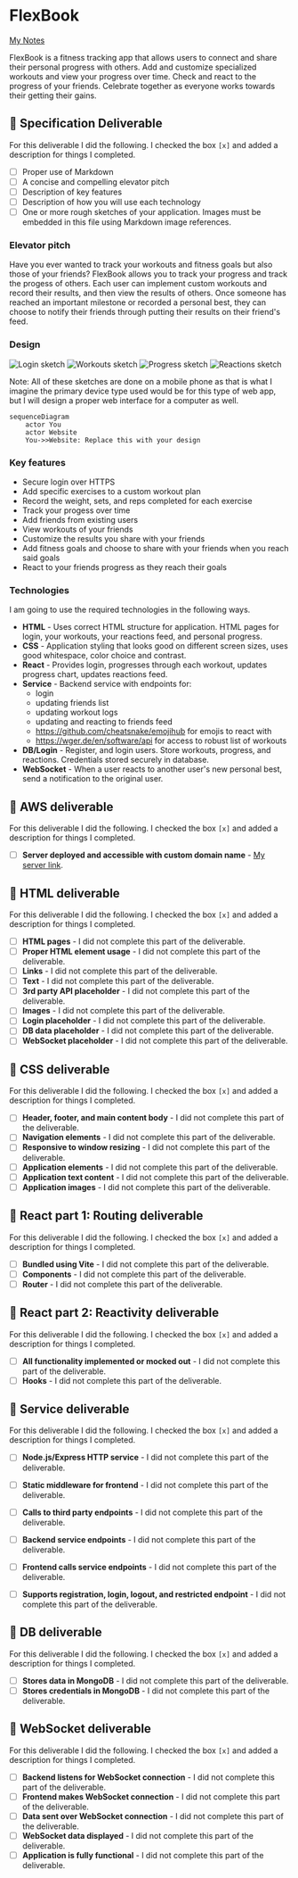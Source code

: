 # FlexBook

[My Notes](notes.md)

FlexBook is a fitness tracking app that allows users to connect and share their personal progress with others. Add and customize specialized workouts and view your progress over time. Check and react to the progress of your friends. Celebrate together as everyone works towards their getting their gains.


## 🚀 Specification Deliverable

For this deliverable I did the following. I checked the box `[x]` and added a description for things I completed.

- [ ] Proper use of Markdown
- [ ] A concise and compelling elevator pitch
- [ ] Description of key features
- [ ] Description of how you will use each technology
- [ ] One or more rough sketches of your application. Images must be embedded in this file using Markdown image references.

### Elevator pitch

Have you ever wanted to track your workouts and fitness goals but also those of your friends? FlexBook allows you to track your progress and track the progess of others. Each user can implement custom workouts and record their results, and then view the results of others. Once someone has reached an important milestone or recorded a personal best, they can choose to notify their friends through putting their results on their friend's feed.

### Design

![Login sketch](images/Login.png)
![Workouts sketch](images/Workouts.png)
![Progress sketch](images/Progress.png)
![Reactions sketch](images/Reactions.png)

Note: All of these sketches are done on a mobile phone as that is what I imagine the primary device type used would be for this type of web app, but I will design a proper web interface for a computer as well.

```mermaid
sequenceDiagram
    actor You
    actor Website
    You->>Website: Replace this with your design
```

### Key features

- Secure login over HTTPS
- Add specific exercises to a custom workout plan
- Record the weight, sets, and reps completed for each exercise
- Track your progess over time
- Add friends from existing users
- View workouts of your friends
- Customize the results you share with your friends
- Add fitness goals and choose to share with your friends when you reach said goals
- React to your friends progress as they reach their goals


### Technologies

I am going to use the required technologies in the following ways.

- **HTML** - Uses correct HTML structure for application. HTML pages for login, your workouts, your reactions feed, and personal progress.
- **CSS** - Application styling that looks good on different screen sizes, uses good whitespace, color choice and contrast.
- **React** - Provides login, progresses through each workout, updates progress chart, updates reactions feed.
- **Service** - Backend service with endpoints for:
  - login
  - updating friends list
  - updating workout logs
  - updating and reacting to friends feed
  - https://github.com/cheatsnake/emojihub for emojis to react with 
  - https://wger.de/en/software/api for access to robust list of workouts
- **DB/Login** - Register, and login users. Store workouts, progress, and reactions. Credentials stored securely in database.
- **WebSocket** - When a user reacts to another user's new personal best, send a notification to the original user.

## 🚀 AWS deliverable

For this deliverable I did the following. I checked the box `[x]` and added a description for things I completed.

- [ ] **Server deployed and accessible with custom domain name** - [My server link](https://yourdomainnamehere.click).

## 🚀 HTML deliverable

For this deliverable I did the following. I checked the box `[x]` and added a description for things I completed.

- [ ] **HTML pages** - I did not complete this part of the deliverable.
- [ ] **Proper HTML element usage** - I did not complete this part of the deliverable.
- [ ] **Links** - I did not complete this part of the deliverable.
- [ ] **Text** - I did not complete this part of the deliverable.
- [ ] **3rd party API placeholder** - I did not complete this part of the deliverable.
- [ ] **Images** - I did not complete this part of the deliverable.
- [ ] **Login placeholder** - I did not complete this part of the deliverable.
- [ ] **DB data placeholder** - I did not complete this part of the deliverable.
- [ ] **WebSocket placeholder** - I did not complete this part of the deliverable.

## 🚀 CSS deliverable

For this deliverable I did the following. I checked the box `[x]` and added a description for things I completed.

- [ ] **Header, footer, and main content body** - I did not complete this part of the deliverable.
- [ ] **Navigation elements** - I did not complete this part of the deliverable.
- [ ] **Responsive to window resizing** - I did not complete this part of the deliverable.
- [ ] **Application elements** - I did not complete this part of the deliverable.
- [ ] **Application text content** - I did not complete this part of the deliverable.
- [ ] **Application images** - I did not complete this part of the deliverable.

## 🚀 React part 1: Routing deliverable

For this deliverable I did the following. I checked the box `[x]` and added a description for things I completed.

- [ ] **Bundled using Vite** - I did not complete this part of the deliverable.
- [ ] **Components** - I did not complete this part of the deliverable.
- [ ] **Router** - I did not complete this part of the deliverable.

## 🚀 React part 2: Reactivity deliverable

For this deliverable I did the following. I checked the box `[x]` and added a description for things I completed.

- [ ] **All functionality implemented or mocked out** - I did not complete this part of the deliverable.
- [ ] **Hooks** - I did not complete this part of the deliverable.

## 🚀 Service deliverable

For this deliverable I did the following. I checked the box `[x]` and added a description for things I completed.

- [ ] **Node.js/Express HTTP service** - I did not complete this part of the deliverable.
- [ ] **Static middleware for frontend** - I did not complete this part of the deliverable.
- [ ] **Calls to third party endpoints** - I did not complete this part of the deliverable.
- [ ] **Backend service endpoints** - I did not complete this part of the deliverable.
- [ ] **Frontend calls service endpoints** - I did not complete this part of the deliverable.
- [ ] **Supports registration, login, logout, and restricted endpoint** - I did not complete this part of the deliverable.


## 🚀 DB deliverable

For this deliverable I did the following. I checked the box `[x]` and added a description for things I completed.

- [ ] **Stores data in MongoDB** - I did not complete this part of the deliverable.
- [ ] **Stores credentials in MongoDB** - I did not complete this part of the deliverable.

## 🚀 WebSocket deliverable

For this deliverable I did the following. I checked the box `[x]` and added a description for things I completed.

- [ ] **Backend listens for WebSocket connection** - I did not complete this part of the deliverable.
- [ ] **Frontend makes WebSocket connection** - I did not complete this part of the deliverable.
- [ ] **Data sent over WebSocket connection** - I did not complete this part of the deliverable.
- [ ] **WebSocket data displayed** - I did not complete this part of the deliverable.
- [ ] **Application is fully functional** - I did not complete this part of the deliverable.
